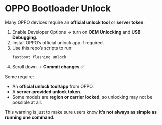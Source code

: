 # OPPO Bootloader Unlock

Many OPPO devices require an **official unlock tool** or **server token**.

1. Enable Developer Options → turn on **OEM Unlocking** and **USB Debugging**.
2. Install OPPO’s official unlock app if required.
3. Use this repo’s scripts to run:
   ```bash
   fastboot flashing unlock


4. Scroll down → **Commit changes** ✅  


Some require:  
- An **official unlock tool/app** from OPPO.  
- A **server-provided unlock token**.  
- Some models are **region or carrier locked**, so unlocking may not be possible at all.  

This warning is just to make sure users know **it’s not always as simple as running one command**.